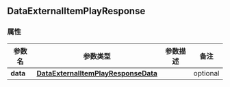<a name="DataExternalItemPlayResponse"></a>
## DataExternalItemPlayResponse
### 属性
参数名 | 参数类型 | 参数描述 | 备注
------------ | ------------- | ------------- | -------------
**data** | [**DataExternalItemPlayResponseData**](#DataExternalItemPlayResponseData) |  |  optional

<markdown src="./DataExternalItemPlayResponseData.md"/>
